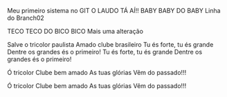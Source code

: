 Meu primeiro sistema no GIT
O LAUDO TÁ AÍ!!
BABY BABY DO BABY
Linha do Branch02

TECO TECO DO BICO BICO
Mais uma alteração


Salve o tricolor paulista
Amado clube brasileiro
Tu és forte, tu és grande
Dentre os grandes és o primeiro!
Tu és forte, tu és grande
Dentre os grandes és o primeiro!

Ó tricolor
Clube bem amado
As tuas glórias
Vêm do passado!!!

Ó tricolor
Clube bem amado
As tuas glórias
Vêm do passado!!!